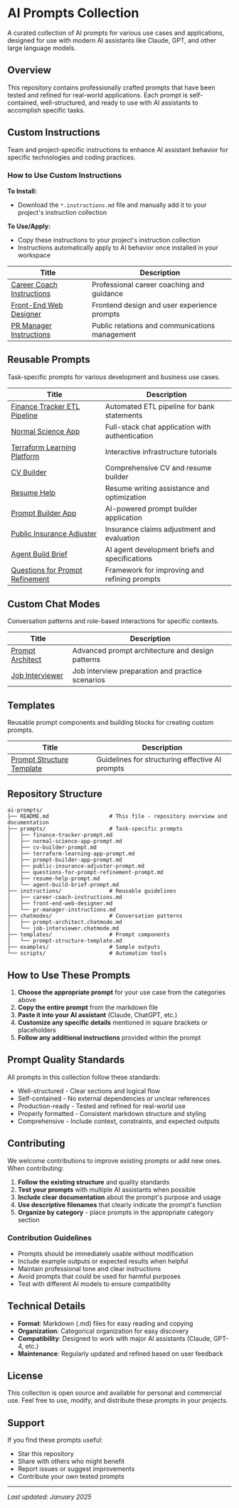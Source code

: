 # AI Prompts Collection

A curated collection of AI prompts for various use cases and applications, designed for use with modern AI assistants like Claude, GPT, and other large language models.

## Overview

This repository contains professionally crafted prompts that have been tested and refined for real-world applications. Each prompt is self-contained, well-structured, and ready to use with AI assistants to accomplish specific tasks.

## Custom Instructions

Team and project-specific instructions to enhance AI assistant behavior for specific technologies and coding practices.

### How to Use Custom Instructions

**To Install:**
- Download the `*.instructions.md` file and manually add it to your project's instruction collection

**To Use/Apply:**
- Copy these instructions to your project's instruction collection
- Instructions automatically apply to AI behavior once installed in your workspace

| Title | Description |
| ----- | ----------- |
| [Career Coach Instructions](instructions/career-coach-instructions.md) | Professional career coaching and guidance |
| [Front-End Web Designer](instructions/front-end-web-designer.md) | Frontend design and user experience prompts |
| [PR Manager Instructions](instructions/pr-manager-instructions.md) | Public relations and communications management |

## Reusable Prompts

Task-specific prompts for various development and business use cases.

| Title | Description |
| ----- | ----------- |
| [Finance Tracker ETL Pipeline](prompts/finance-tracker-prompt.md) | Automated ETL pipeline for bank statements |
| [Normal Science App](prompts/normal-science-app-prompt.md) | Full-stack chat application with authentication |
| [Terraform Learning Platform](prompts/terraform-learning-app-prompt.md) | Interactive infrastructure tutorials |
| [CV Builder](prompts/cv-builder-prompt.md) | Comprehensive CV and resume builder |
| [Resume Help](prompts/resume-help-prompt.md) | Resume writing assistance and optimization |
| [Prompt Builder App](prompts/prompt-builder-app-prompt.md) | AI-powered prompt builder application |
| [Public Insurance Adjuster](prompts/public-insurance-adjuster-prompt.md) | Insurance claims adjustment and evaluation |
| [Agent Build Brief](prompts/agent-build-brief-prompt.md) | AI agent development briefs and specifications |
| [Questions for Prompt Refinement](prompts/questions-for-prompt-refinement-prompt.md) | Framework for improving and refining prompts |

## Custom Chat Modes

Conversation patterns and role-based interactions for specific contexts.

| Title | Description |
| ----- | ----------- |
| [Prompt Architect](chatmodes/prompt-architect.chatmode.md) | Advanced prompt architecture and design patterns |
| [Job Interviewer](chatmodes/job-interviewer.chatmode.md) | Job interview preparation and practice scenarios |

## Templates

Reusable prompt components and building blocks for creating custom prompts.

| Title | Description |
| ----- | ----------- |
| [Prompt Structure Template](templates/prompt-structure-template.md) | Guidelines for structuring effective AI prompts |

## Repository Structure

```
ai-prompts/
├── README.md                   # This file - repository overview and documentation
├── prompts/                    # Task-specific prompts
│   ├── finance-tracker-prompt.md
│   ├── normal-science-app-prompt.md
│   ├── cv-builder-prompt.md
│   ├── terraform-learning-app-prompt.md
│   ├── prompt-builder-app-prompt.md
│   ├── public-insurance-adjuster-prompt.md
│   ├── questions-for-prompt-refinement-prompt.md
│   ├── resume-help-prompt.md
│   └── agent-build-brief-prompt.md
├── instructions/               # Reusable guidelines
│   ├── career-coach-instructions.md
│   ├── front-end-web-designer.md
│   └── pr-manager-instructions.md
├── chatmodes/                  # Conversation patterns
│   ├── prompt-architect.chatmode.md
│   └── job-interviewer.chatmode.md
├── templates/                  # Prompt components
│   └── prompt-structure-template.md
├── examples/                   # Sample outputs
└── scripts/                    # Automation tools
```

## How to Use These Prompts

1. **Choose the appropriate prompt** for your use case from the categories above
2. **Copy the entire prompt** from the markdown file
3. **Paste it into your AI assistant** (Claude, ChatGPT, etc.)
4. **Customize any specific details** mentioned in square brackets or placeholders
5. **Follow any additional instructions** provided within the prompt

## Prompt Quality Standards

All prompts in this collection follow these standards:
- Well-structured - Clear sections and logical flow
- Self-contained - No external dependencies or unclear references
- Production-ready - Tested and refined for real-world use
- Properly formatted - Consistent markdown structure and styling
- Comprehensive - Include context, constraints, and expected outputs

## Contributing

We welcome contributions to improve existing prompts or add new ones. When contributing:

1. **Follow the existing structure** and quality standards
2. **Test your prompts** with multiple AI assistants when possible
3. **Include clear documentation** about the prompt's purpose and usage
4. **Use descriptive filenames** that clearly indicate the prompt's function
5. **Organize by category** - place prompts in the appropriate category section

### Contribution Guidelines

- Prompts should be immediately usable without modification
- Include example outputs or expected results when helpful
- Maintain professional tone and clear instructions
- Avoid prompts that could be used for harmful purposes
- Test with different AI models to ensure compatibility

## Technical Details

- **Format**: Markdown (.md) files for easy reading and copying
- **Organization**: Categorical organization for easy discovery
- **Compatibility**: Designed to work with major AI assistants (Claude, GPT-4, etc.)
- **Maintenance**: Regularly updated and refined based on user feedback

## License

This collection is open source and available for personal and commercial use. Feel free to use, modify, and distribute these prompts in your projects.

## Support

If you find these prompts useful:
- Star this repository
- Share with others who might benefit
- Report issues or suggest improvements
- Contribute your own tested prompts

---

*Last updated: January 2025*